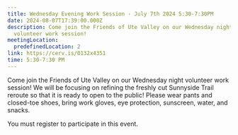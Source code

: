 ```yaml
---
title: Wednesday Evening Work Session - July 7th 2024 5:30-7:30PM
date: 2024-08-07T17:39:00.000Z
description: Come join the Friends of Ute Valley on our Wednesday night
  volunteer work session!
meetingLocation:
  predefinedLocation: 2
link: https://cerv.is/0132x4351
time: 5:30-7:30 PM
---
```

Come join the Friends of Ute Valley on our Wednesday night volunteer work session! We will be focusing on refining the freshly cut Sunnyside Trail reroute so that it is ready to open to the public! Please wear pants and closed-toe shoes, bring work gloves, eye protection, sunscreen, water, and snacks.

You must register to participate in this event.
